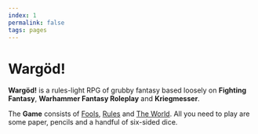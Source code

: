 ```yaml
---
index: 1
permalink: false
tags: pages
---
```

# Wargöd!

**Wargöd!** is a rules-light RPG of grubby fantasy based loosely on **Fighting Fantasy**, **Warhammer Fantasy Roleplay** and **Kriegmesser**.

The **Game** consists of [Fools](sections/fools/fools.md), [Rules](sections/rules/rules.md) and [The World](sections/world/world.md). All you need to play are some paper, pencils and a handful of six-sided dice.
